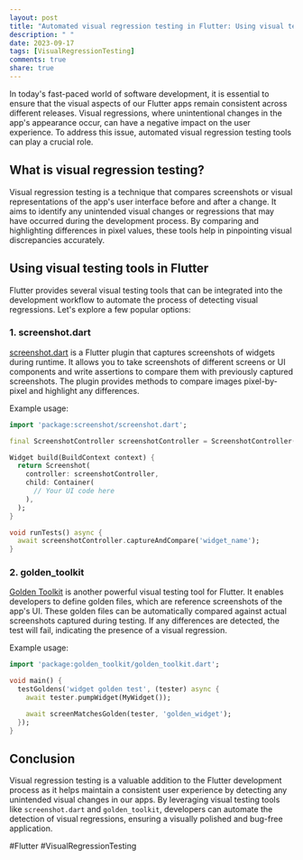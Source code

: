 ```yaml
---
layout: post
title: "Automated visual regression testing in Flutter: Using visual testing tools to detect visual regressions in Flutter apps"
description: " "
date: 2023-09-17
tags: [VisualRegressionTesting]
comments: true
share: true
---
```


In today's fast-paced world of software development, it is essential to ensure that the visual aspects of our Flutter apps remain consistent across different releases. Visual regressions, where unintentional changes in the app's appearance occur, can have a negative impact on the user experience. To address this issue, automated visual regression testing tools can play a crucial role.

## What is visual regression testing?

Visual regression testing is a technique that compares screenshots or visual representations of the app's user interface before and after a change. It aims to identify any unintended visual changes or regressions that may have occurred during the development process. By comparing and highlighting differences in pixel values, these tools help in pinpointing visual discrepancies accurately.

## Using visual testing tools in Flutter

Flutter provides several visual testing tools that can be integrated into the development workflow to automate the process of detecting visual regressions. Let's explore a few popular options:

### 1. screenshot.dart

[screenshot.dart](https://pub.dev/packages/screenshot.dart) is a Flutter plugin that captures screenshots of widgets during runtime. It allows you to take screenshots of different screens or UI components and write assertions to compare them with previously captured screenshots. The plugin provides methods to compare images pixel-by-pixel and highlight any differences.

Example usage:

```dart
import 'package:screenshot/screenshot.dart';

final ScreenshotController screenshotController = ScreenshotController();

Widget build(BuildContext context) {
  return Screenshot(
    controller: screenshotController,
    child: Container(
      // Your UI code here
    ),
  );
}

void runTests() async {
  await screenshotController.captureAndCompare('widget_name');
}
```

### 2. golden_toolkit

[Golden Toolkit](https://pub.dev/packages/golden_toolkit) is another powerful visual testing tool for Flutter. It enables developers to define golden files, which are reference screenshots of the app's UI. These golden files can be automatically compared against actual screenshots captured during testing. If any differences are detected, the test will fail, indicating the presence of a visual regression.

Example usage:

```dart
import 'package:golden_toolkit/golden_toolkit.dart';

void main() {
  testGoldens('widget golden test', (tester) async {
    await tester.pumpWidget(MyWidget());

    await screenMatchesGolden(tester, 'golden_widget');
  });
}
```

## Conclusion

Visual regression testing is a valuable addition to the Flutter development process as it helps maintain a consistent user experience by detecting any unintended visual changes in our apps. By leveraging visual testing tools like `screenshot.dart` and `golden_toolkit`, developers can automate the detection of visual regressions, ensuring a visually polished and bug-free application.

#Flutter #VisualRegressionTesting